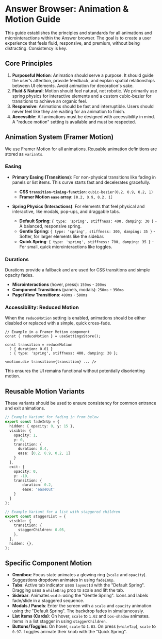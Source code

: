 # Answer Browser: Animation & Motion Guide

This guide establishes the principles and standards for all animations and microinteractions within the Answer browser. The goal is to create a user experience that feels fluid, responsive, and premium, without being distracting. Consistency is key.

## Core Principles

1.  **Purposeful Motion**: Animation should serve a purpose. It should guide the user's attention, provide feedback, and explain spatial relationships between UI elements. Avoid animation for decoration's sake.
2.  **Fluid & Natural**: Motion should feel natural, not robotic. We primarily use spring physics for interactive elements and a custom cubic-bezier for transitions to achieve an organic feel.
3.  **Responsive**: Animations should be fast and interruptible. Users should never feel like they are waiting for an animation to finish.
4.  **Accessible**: All animations must be designed with accessibility in mind. A "reduce motion" setting is available and must be respected.

## Animation System (Framer Motion)

We use Framer Motion for all animations. Reusable animation definitions are stored as `variants`.

### Easing

-   **Primary Easing (Transitions)**: For non-physical transitions like fading in panels or list items. This curve starts fast and decelerates gracefully.
    -   **CSS `transition-timing-function`**: `cubic-bezier(0.2, 0.9, 0.2, 1)`
    -   **Framer Motion `ease` array**: `[0.2, 0.9, 0.2, 1]`

-   **Spring Physics (Interactions)**: For elements that feel physical and interactive, like modals, pop-ups, and draggable tabs.
    -   **Default Spring**: `{ type: 'spring', stiffness: 400, damping: 30 }` - A balanced, responsive spring.
    -   **Gentle Spring**: `{ type: 'spring', stiffness: 300, damping: 35 }` - Softer, for larger elements like the sidebar.
    -   **Quick Spring**: `{ type: 'spring', stiffness: 700, damping: 35 }` - For small, quick microinteractions like toggles.

### Durations

Durations provide a fallback and are used for CSS transitions and simple opacity fades.

-   **Microinteractions** (hover, press): `150ms` - `200ms`
-   **Component Transitions** (panels, modals): `250ms` - `350ms`
-   **Page/View Transitions**: `400ms` - `500ms`

### Accessibility: Reduced Motion

When the `reduceMotion` setting is enabled, animations should be either disabled or replaced with a simple, quick cross-fade.

```tsx
// Example in a Framer Motion component
const { reduceMotion } = useSettingsStore();

const transition = reduceMotion 
  ? { duration: 0.01 } 
  : { type: 'spring', stiffness: 400, damping: 30 };

<motion.div transition={transition} ... />
```
This ensures the UI remains functional without potentially disorienting motion.

## Reusable Motion Variants

These variants should be used to ensure consistency for common entrance and exit animations.

```ts
// Example Variant for fading in from below
export const fadeInUp = {
  hidden: { opacity: 0, y: 15 },
  visible: { 
    opacity: 1, 
    y: 0,
    transition: { 
      duration: 0.4,
      ease: [0.2, 0.9, 0.2, 1] 
    }
  },
  exit: {
    opacity: 0,
    y: -10,
    transition: {
        duration: 0.2,
        ease: 'easeOut'
    }
  }
};

// Example Variant for a list with staggered children
export const staggerList = {
  visible: {
    transition: {
      staggerChildren: 0.05,
    },
  },
  hidden: {},
};
```

## Specific Component Motion

-   **Omnibox**: Focus state animates a glowing ring (`scale` and `opacity`). Suggestions dropdown animates in using `fadeInUp`.
-   **Tabs**: Active tab indicator uses `layoutId` with the "Default Spring". Dragging uses a `whileDrag` prop to scale and lift the tab.
-   **Sidebar**: Animates `width` using the "Gentle Spring". Icons and labels fade/slide in a staggered sequence.
-   **Modals / Panels**: Enter the screen with a `scale` and `opacity` animation using the "Default Spring". The backdrop fades in simultaneously.
-   **List Items (Cards)**: On hover, `scale` to `1.02` and `box-shadow` animates. Items in a list stagger in using `staggerChildren`.
-   **Buttons/Toggles**: On hover, `scale` to `1.03`. On press (`whileTap`), `scale` to `0.97`. Toggles animate their knob with the "Quick Spring".
